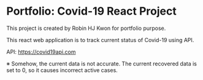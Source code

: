 # Portfolio: Covid-19 React Project

This project is created by Robin HJ Kwon for portfolio purpose.

This react web application is to track current status of Covid-19 using API.

API: https://covid19api.com

※ Somehow, the current data is not accurate. The current recovered data is set to 0, so it causes incorrect active cases.
